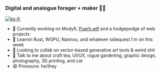 ### Digital and analogue forager + maker 👩‍🌾

[![ko-fi](https://ko-fi.com/img/githubbutton_sm.svg)](https://ko-fi.com/U7U639TZ3)

<div>
  <ul>
    <li>🔭 Currently working on Modyfi, <a href="https://github.com/tonyketcham/puerh.wtf">Puerh.wtf</a> and a hodgepodge of web projects
    </li>
    <li>🌱 Learnin Rust, WGPU, Nannou, and whatever sidequest I'm on this week</li>
    <li>🤔 Looking to collab on vector-based generative art tools & weird shit</li>
    <li>💬 Talk to me about craft tea, UI/UX, rogue gardening, graphic design, photography, 3D printing, and cat</li>
    <li>😄 Pronouns: he/they</li>
  </ul>
</div>
<!--<img src="https://github-readme-stats.vercel.app/api?username=tonyketcham&show_icons=true&theme=nightowl&count_private=true" />-->
